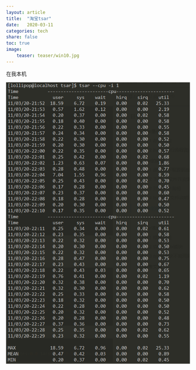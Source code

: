 ```yaml
---
layout: article
title:  "淘宝tsar"
date:   2020-03-11
categories: tech
share: false
toc: true
image:
    teaser: teaser/win10.jpg
---
```




在我本机

![](./images/2020-03-11-22-31-49.png)

